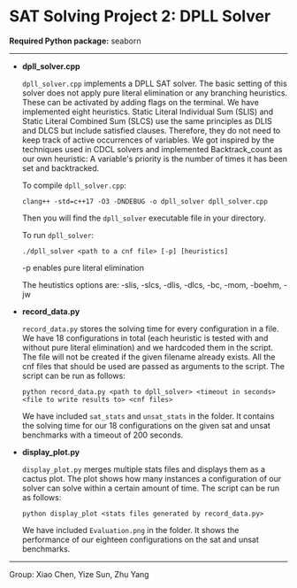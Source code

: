# SAT Solving Project 2: DPLL Solver

**Required Python package:** seaborn

---

- **dpll_solver.cpp**

    `dpll_solver.cpp` implements a DPLL SAT solver. The basic setting of this solver does not apply pure literal elimination or any branching heuristics. These can be activated by adding flags on the terminal. We have implemented eight heuristics. Static Literal Individual Sum (SLIS) and Static Literal Combined Sum (SLCS) use the same principles as DLIS and DLCS but include satisfied clauses. Therefore, they do not need to keep track of active occurrences of variables. We got inspired by the techniques used in CDCL solvers and implemented Backtrack_count as our own heuristic: A variable's priority is the number of times it has been set and backtracked.

    To compile `dpll_solver.cpp`:
    ```
    clang++ -std=c++17 -O3 -DNDEBUG -o dpll_solver dpll_solver.cpp
    ```
    Then you will find the `dpll_solver` executable file in your directory.

    To run `dpll_solver`:
    ```
    ./dpll_solver <path to a cnf file> [-p] [heuristics]
    ```
    -p enables pure literal elimination
    
    The heutistics options are: -slis, -slcs, -dlis, -dlcs, -bc, -mom, -boehm, -jw


- **record_data.py**

    `record_data.py` stores the solving time for every configuration in a file. We have 18 configurations in total (each heuristic is tested with and without pure literal elimination) and we hardcoded them in the script. The file will not be created if the given filename already exists. All the cnf files that should be used are passed as arguments to the script. The script can be run as follows:
    ```
    python record_data.py <path to dpll_solver> <timeout in seconds> <file to write results to> <cnf files>
    ```
    We have included `sat_stats` and `unsat_stats` in the folder. It contains the solving time for our 18 configurations on the given sat and unsat benchmarks with a timeout of 200 seconds. 


- **display_plot.py**

    `display_plot.py` merges multiple stats files and displays them as a cactus plot. The plot shows how many instances a configuration of our solver can solve within a certain amount of time. The script can be run as follows:
    ```
    python display_plot <stats files generated by record_data.py>
    ```

    We have included `Evaluation.png` in the folder. It shows the performance of our eighteen configurations on the sat and unsat benchmarks.


---

Group: Xiao Chen, Yize Sun, Zhu Yang